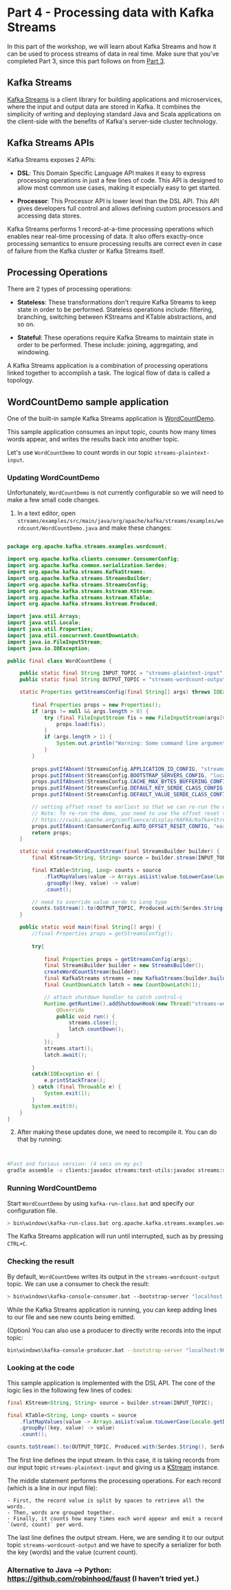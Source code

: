 # Part 4 - Processing data with Kafka Streams

In this part of the workshop, we will learn about Kafka Streams and how it can be used to process streams of data in real time. Make sure that you've completed Part 3, since this part follows on from [Part 3](../part3/README.md).

## Kafka Streams

[Kafka Streams](https://kafka.apache.org/documentation/streams/) is a client library for building applications and microservices, where the input and output data are stored in Kafka. It combines the simplicity of writing and deploying standard Java and Scala applications on the client-side with the benefits of Kafka's server-side cluster technology.

## Kafka Streams APIs

Kafka Streams exposes 2 APIs:

- **DSL**: This Domain Specific Language API makes it easy to express processing operations in just a few lines of code. This API is designed to allow most common use cases, making it especially easy to get started.

- **Processor**: This Processor API is lower level than the DSL API. This API gives developers full control and allows defining custom processors and accessing data stores.

Kafka Streams performs 1 record-at-a-time processing operations which enables near real-time processing of data. It also offers exactly-once processing semantics to ensure processing results are correct even in case of failure from the Kafka cluster or Kafka Streams itself.

## Processing Operations

There are 2 types of processing operations:

- **Stateless**: These transformations don't require Kafka Streams to keep state in order to be performed. Stateless operations include: filtering, branching, switching between KStreams and KTable abstractions, and so on.

- **Stateful**: These operations require Kafka Streams to maintain state in order to be performed. These include: joining, aggregating, and windowing.

A Kafka Streams application is a combination of processing operations linked together to accomplish a task. The logical flow of data is called a topology.

## WordCountDemo sample application

One of the built-in sample Kafka Streams application is [WordCountDemo](https://github.com/apache/kafka/blob/2.5/streams/examples/src/main/java/org/apache/kafka/streams/examples/wordcount/WordCountDemo.java).

This sample application consumes an input topic, counts how many times words appear, and writes the results back into another topic.

Let's use `WordCountDemo` to count words in our topic `streams-plaintext-input`.

### Updating WordCountDemo

Unfortunately, `WordCountDemo` is not currently configurable so we will need to make a few small code changes.

1. In a text editor, open `streams/examples/src/main/java/org/apache/kafka/streams/examples/wordcount/WordCountDemo.java` and make these changes:

```java

package org.apache.kafka.streams.examples.wordcount;

import org.apache.kafka.clients.consumer.ConsumerConfig;
import org.apache.kafka.common.serialization.Serdes;
import org.apache.kafka.streams.KafkaStreams;
import org.apache.kafka.streams.StreamsBuilder;
import org.apache.kafka.streams.StreamsConfig;
import org.apache.kafka.streams.kstream.KStream;
import org.apache.kafka.streams.kstream.KTable;
import org.apache.kafka.streams.kstream.Produced;

import java.util.Arrays;
import java.util.Locale;
import java.util.Properties;
import java.util.concurrent.CountDownLatch;
import java.io.FileInputStream;
import java.io.IOException;

public final class WordCountDemo {

    public static final String INPUT_TOPIC = "streams-plaintext-input";
    public static final String OUTPUT_TOPIC = "streams-wordcount-output";

    static Properties getStreamsConfig(final String[] args) throws IOException {
		
		final Properties props = new Properties();
		if (args != null && args.length > 0) {
			try (final FileInputStream fis = new FileInputStream(args[0])) {
				props.load(fis);
			}
			if (args.length > 1) {
				System.out.println("Warning: Some command line arguments were ignored. This demo only accepts an optional configuration file.");
			}
		}
        
		props.putIfAbsent(StreamsConfig.APPLICATION_ID_CONFIG, "streams-wordcount");
		props.putIfAbsent(StreamsConfig.BOOTSTRAP_SERVERS_CONFIG, "localhost:9092");
		props.putIfAbsent(StreamsConfig.CACHE_MAX_BYTES_BUFFERING_CONFIG, 0);
		props.putIfAbsent(StreamsConfig.DEFAULT_KEY_SERDE_CLASS_CONFIG, Serdes.String().getClass().getName());
		props.putIfAbsent(StreamsConfig.DEFAULT_VALUE_SERDE_CLASS_CONFIG, Serdes.String().getClass().getName());

		// setting offset reset to earliest so that we can re-run the demo code with the same pre-loaded data
		// Note: To re-run the demo, you need to use the offset reset tool:
		// https://cwiki.apache.org/confluence/display/KAFKA/Kafka+Streams+Application+Reset+Tool
		props.putIfAbsent(ConsumerConfig.AUTO_OFFSET_RESET_CONFIG, "earliest");
		return props;
	}

    static void createWordCountStream(final StreamsBuilder builder) {
        final KStream<String, String> source = builder.stream(INPUT_TOPIC);

        final KTable<String, Long> counts = source
            .flatMapValues(value -> Arrays.asList(value.toLowerCase(Locale.getDefault()).split(" ")))
            .groupBy((key, value) -> value)
            .count();

        // need to override value serde to Long type
        counts.toStream().to(OUTPUT_TOPIC, Produced.with(Serdes.String(), Serdes.Long()));
    }

    public static void main(final String[] args) {
        //final Properties props = getStreamsConfig();
		
		try{
			
			final Properties props = getStreamsConfig(args);
			final StreamsBuilder builder = new StreamsBuilder();
			createWordCountStream(builder);
			final KafkaStreams streams = new KafkaStreams(builder.build(), props);
			final CountDownLatch latch = new CountDownLatch(1);

			// attach shutdown handler to catch control-c
			Runtime.getRuntime().addShutdownHook(new Thread("streams-wordcount-shutdown-hook") {
				@Override
				public void run() {
					streams.close();
					latch.countDown();
				}
			});
            streams.start();
            latch.await();
		
		}
		catch(IOException e) {
			e.printStackTrace();
        } catch (final Throwable e) {
            System.exit(1);
        }
        System.exit(0);
    }
}

```

2. After making these updates done, we need to recompile it. You can do that by running:

```sh


#Fast and furious version: (4 secs on my pc)
gradle assemble -x clients:javadoc streams:test-utils:javadoc streams:streams-scala:scaladoc connect:mirror-client:javadoc connect:api:javadoc core:javadoc core:compileScala
```

### Running WordCountDemo

Start `WordCountDemo` by using `kafka-run-class.bat` and specify our configuration file.

```sh
> bin\windows\kafka-run-class.bat org.apache.kafka.streams.examples.wordcount.WordCountDemo
```

The Kafka Streams application will run until interrupted, such as by pressing `CTRL+C`.

### Checking the result

By default, `WordCountDemo` writes its output in the `streams-wordcount-output` topic. We can use a consumer to check the result:

```sh
> bin\windows\kafka-console-consumer.bat --bootstrap-server "localhost:9092,localhost:9192,localhost:9292" --topic streams-wordcount-output --from-beginning --formatter kafka.tools.DefaultMessageFormatter --property print.key=true --property print.value=true --property key.deserializer=org.apache.kafka.common.serialization.StringDeserializer --property value.deserializer=org.apache.kafka.common.serialization.LongDeserializer
```

While the Kafka Streams application is running, you can keep adding lines to our file and see new counts being emitted.

(Option) You can also use a producer to directly write records into the input topic:

```sh
bin\windows\kafka-console-producer.bat --bootstrap-server "localhost:9092,localhost:9192,localhost:9292" --topic streams-plaintext-input
```

### Looking at the code

This sample application is implemented with the DSL API. The core of the logic lies in the following few lines of codes:

```java
final KStream<String, String> source = builder.stream(INPUT_TOPIC);

final KTable<String, Long> counts = source
    .flatMapValues(value -> Arrays.asList(value.toLowerCase(Locale.getDefault()).split(" ")))
    .groupBy((key, value) -> value)
    .count();

counts.toStream().to(OUTPUT_TOPIC, Produced.with(Serdes.String(), Serdes.Long()));
```

The first line defines the input stream. In this case, it is taking records from our input topic `streams-plaintext-input` and giving us a [KStream](http://kafka.apache.org/25/javadoc/org/apache/kafka/streams/kstream/KStream.html) instance.

The middle statement performs the processing operations. For each record (which is a line in our input file):

    - First, the record value is split by spaces to retrieve all the words.
    - Then, words are grouped together.
    - Finally, it counts how many times each word appear and emit a record `(word, count)` per word.

The last line defines the output stream. Here, we are sending it to our output topic `streams-wordcount-output` and we have to specify a serializer for both the key (words) and the value (current count).

<!--
The same logic is also implemented using the Processor API, see [WordCountProcessorDemo.java](https://github.com/apache/kafka/blob/trunk/streams/examples/src/main/java/org/apache/kafka/streams/examples/wordcount/WordCountProcessorDemo.java)

## Next Steps

Continue to [workshop summary](../part4/summary.md).-->

### Alternative to Java --> Python: https://github.com/robinhood/faust (I haven’t tried yet.)
